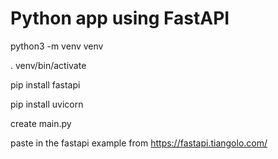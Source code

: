 
# Python app using FastAPI 
python3 -m venv venv

. venv/bin/activate

pip install fastapi

pip install uvicorn

create main.py

paste in the fastapi example from https://fastapi.tiangolo.com/
